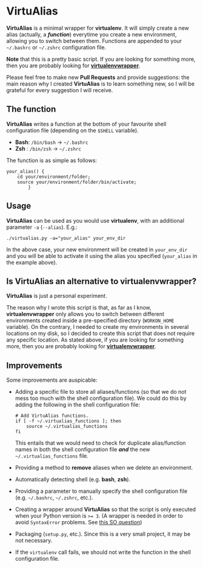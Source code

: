 # VirtuAlias

**VirtuAlias** is a minimal wrapper for **virtualenv**. It will simply create a new alias (actually, a ***function***) everytime you create a new environment, allowing you to switch between them. Functions are appended to your `~/.bashrc` or `~/.zshrc` configuration file.

**Note** that this is a pretty basic script. If you are looking for something more, then you are probably looking for [**virtualenvwrapper**](https://virtualenvwrapper.readthedocs.org/en/latest/).

Please feel free to make new **Pull Requests** and provide suggestions: the main reason why I created **VirtuAlias** is to learn something new, so I will be grateful for every suggestion I will receive.


The function
------------

**VirtuAlias** writes a function at the bottom of your favourite shell configuration file (depending on the `$SHELL` variable).

- **Bash**: `/bin/bash` -> `~/.bashrc`
- **Zsh** : `/bin/zsh`  -> `~/.zshrc`

The function is as simple as follows:

```
your_alias() {
    cd your/environment/folder;
    source your/environment/folder/bin/activate;
        }
```


Usage
----------

**VirtuAlias** can be used as you would use **virtualenv**, with an additional parameter `-a` (`--alias`). E.g.:

`./virtualias.py -a="your_alias" your_env_dir`

In the above case, your new environment will be created in `your_env_dir` and you will be able to activate it using the alias you specified (`your_alias` in the example above).


Is VirtuAlias an alternative to virtualenvwrapper?
---------------------------------------------------

**VirtuAlias** is just a personal experiment.

The reason why I wrote this script is that, as far as I know, **virtualenvwrapper** only allows you to switch between different environments created inside a pre-specified directory (`WORKON_HOME` variable). On the contrary, I needed to create my environments in several locations on my disk, so I decided to create this script that does not require any specific location. As stated above, if you are looking for something more, then you are probably looking for [**virtualenvwrapper**](https://virtualenvwrapper.readthedocs.org/en/latest/).

Improvements
------------

Some improvements are auspicable:

- Adding a specific file to store all aliases/functions (so that we do not mess too much with the shell configuration file). We could do this by adding the following in the shell configuration file:

    ```
    # Add VirtuAlias functions.
    if [ -f ~/.virtualias_functions ]; then
        source ~/.virtualias_functions
    fi
    ```

    This entails that we would need to check for duplicate alias/function names in both the shell configuration file ***and*** the new `~/.virtualias_functions` file.

- Providing a method to **remove** aliases when we delete an environment.

- Automatically detecting shell (e.g. **bash**, **zsh**).

- Providing a parameter to manually specify the shell configuration file (e.g. `~/.bashrc`, `~/.zshrc`, etc.).

- Creating a wrapper around **VirtuAlias** so that the script is only executed when your Python version is `>= 3`.
    (A wrapper is needed in order to avoid `SyntaxError` problems. See [this SO question](http://stackoverflow.com/questions/446052/how-can-i-check-for-python-version-in-a-program-that-uses-new-language-features))

- Packaging (`setup.py`, etc.). Since this is a very small project, it may be not necessary.

- If the `virtualenv` call fails, we should not write the function in the shell configuration file.